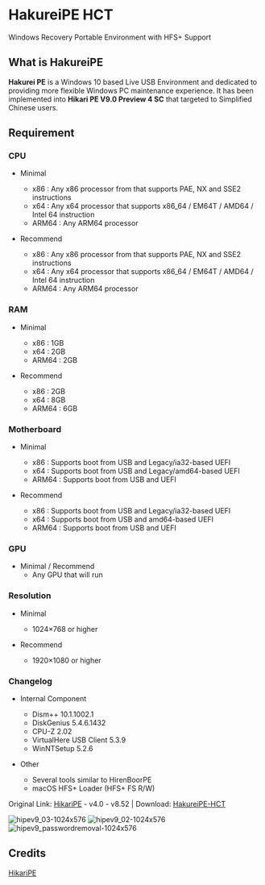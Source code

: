 # HakureiPE HCT
Windows Recovery Portable Environment with HFS+ Support

## What is HakureiPE

**Hakurei PE** is a Windows 10 based Live USB Environment and dedicated to providing more flexible Windows PC maintenance experience. 
It has been implemented into **Hikari PE V9.0 Preview 4 SC** that targeted to Simplified Chinese users.

## Requirement

### CPU

* Minimal
  * x86 : Any x86 processor from that supports PAE, NX and SSE2 instructions
  * x64 : Any x64 processor that supports x86_64 / EM64T / AMD64 / Intel 64 instruction
  * ARM64 : Any ARM64 processor
  
* Recommend
  * x86 : Any x86 processor from that supports PAE, NX and SSE2 instructions
  * x64 : Any x64 processor that supports x86_64 / EM64T / AMD64 / Intel 64 instruction
  * ARM64 : Any ARM64 processor
  
### RAM

* Minimal
  * x86 : 1GB
  * x64 : 2GB
  * ARM64 : 2GB
  
* Recommend
  * x86 : 2GB
  * x64 : 8GB
  * ARM64 : 6GB
  
### Motherboard

* Minimal
  * x86 : Supports boot from USB and Legacy/ia32-based UEFI
  * x64 : Supports boot from USB and Legacy/amd64-based UEFI
  * ARM64 : Supports boot from USB and UEFI
  
* Recommend
  * x86 : Supports boot from USB and Legacy/ia32-based UEFI
  * x64 : Supports boot from USB and amd64-based UEFI
  * ARM64 : Supports boot from USB and UEFI
  
### GPU

* Minimal / Recommend
  * Any GPU that will run
  
### Resolution

* Minimal
  * 1024×768 or higher
  
* Recommend
  * 1920×1080 or higher

### Changelog

* Internal Component
  * Dism++ 10.1.1002.1
  * DiskGenius 5.4.6.1432
  * CPU-Z 2.02
  * VirtualHere USB Client 5.3.9
  * WinNTSetup 5.2.6

* Other
  * Several tools similar to HirenBoorPE
  * macOS HFS+ Loader (HFS+ FS R/W)
  
Original Link: [HikariPE](https://tpedutw-my.sharepoint.com/personal/hikaricalyx_tp_edu_tw/_layouts/15/onedrive.aspx?id=%2Fpersonal%2Fhikaricalyx%5Ftp%5Fedu%5Ftw%2FDocuments%2FHikari%5FPE%5FProject%2FNon%2DChinese%20Version%2FEN&ga=1) - v4.0 - v8.52 | Download: [HakureiPE-HCT](https://drive.google.com/drive/folders/1SvnohC5uszZR1smIBMp3oNjMpdSCsUKt?usp=sharing)

![hipev9_03-1024x576](https://user-images.githubusercontent.com/72515939/209294886-cb3f440c-149c-4d0b-9561-10aea217b136.png)
![hipev9_02-1024x576](https://user-images.githubusercontent.com/72515939/209294899-6d228785-4c5b-4c40-bfd5-f14776c6e3bf.png)
![hipev9_passwordremoval-1024x576](https://user-images.githubusercontent.com/72515939/209294905-2803ea1b-60d7-4413-8b3b-40b5f9b4b291.png)

## Credits 

[HikariPE](https://hikaricalyx.com/hikaripe/)
